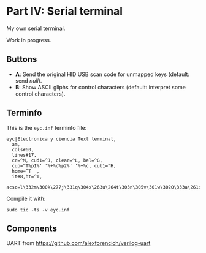 # Part IV: Serial terminal

My own serial terminal.

Work in progress.

## Buttons

- **A**: Send the original HID USB scan code for unmapped keys (default: send *null*).
- **B**: Show ASCII gliphs for control characters (default: interpret some control characters).

## Terminfo

This is the `eyc.inf` terminfo file:

    eyc|Electronica y ciencia Text terminal,
      am,
      cols#60,
      lines#17,
      cr=^M, cud1=^J, clear=^L, bel=^G,
      cup=^T%p1%' '%+%c%p2%' '%+%c, cub1=^H,
      home=^T  ,
      it#8,ht=^I,
      acsc=l\332m\300k\277j\331q\304x\263u\264t\303n\305v\301w\302O\333a\261o\337s\334,

Compile it with:

    sudo tic -ts -v eyc.inf


## Components

UART from https://github.com/alexforencich/verilog-uart

